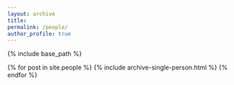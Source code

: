 ```yaml
---
layout: archive
title: 
permalink: /people/
author_profile: true
---
```


{% include base_path %}

{% for post in site.people %}
  {% include archive-single-person.html %}
{% endfor %}
